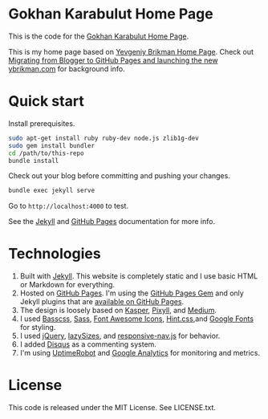 # Gokhan Karabulut Home Page

This is the code for the [Gokhan Karabulut Home Page](http://gokhanettin.github.io).

This is my home page based on [Yevgeniy Brikman Home Page](http://www.ybrikman.com).
Check out [Migrating from Blogger to GitHub Pages and launching the new ybrikman.com](http://www.ybrikman.com/writing/2015/04/20/migrating-from-blogger-to-github-pages/)
for background info.

# Quick start

 Install prerequisites.

```bash
sudo apt-get install ruby ruby-dev node.js zlib1g-dev
sudo gem install bundler
cd /path/to/this-repo
bundle install
```
Check out your blog before committing and pushing your changes.

```bash
bundle exec jekyll serve
```

Go to `http://localhost:4000` to test.

See the [Jekyll](http://jekyllrb.com/) and [GitHub Pages](https://pages.github.com/)
documentation for more info.

# Technologies

1. Built with [Jekyll](http://jekyllrb.com/). This website is completely static
   and I use basic HTML or Markdown for everything.
1. Hosted on [GitHub Pages](https://pages.github.com/). I'm using the
   [GitHub Pages Gem](https://help.github.com/articles/using-jekyll-with-pages/)
   and only Jekyll plugins that are
   [available on GitHub Pages](https://help.github.com/articles/repository-metadata-on-github-pages/).
1. The design is loosely based on [Kasper](https://github.com/rosario/kasper),
   [Pixyll](http://pixyll.com/), and [Medium](https://medium.com/).
1. I used [Basscss](http://www.basscss.com/), [Sass](http://sass-lang.com/),
   [Font Awesome Icons](http://fortawesome.github.io/Font-Awesome/icons/),
   [Hint.css](http://kushagragour.in/lab/hint/),and
   [Google Fonts](https://www.google.com/fonts) for styling.
1. I used [jQuery](https://jquery.com/), [lazySizes](http://afarkas.github.io/lazysizes/),
   and [responsive-nav.js](http://responsive-nav.com/) for behavior.
1. I added [Disqus](https://disqus.com/websites/) as a commenting system.
1. I'm using [UptimeRobot](http://uptimerobot.com/) and
   [Google Analytics](http://www.google.com/analytics/) for monitoring and
   metrics.

# License

This code is released under the MIT License. See LICENSE.txt.
